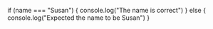 if (name === "Susan") {
    console.log("The name is correct")
} else {
    console.log("Expected the name to be Susan")
}
